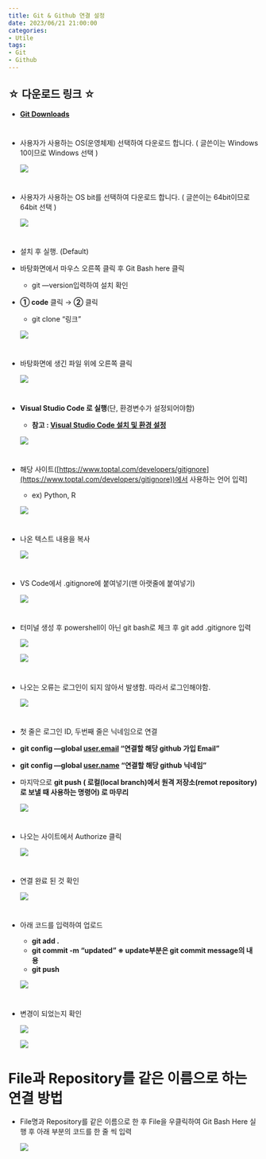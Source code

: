 ```yaml
---
title: Git & Github 연결 설정
date: 2023/06/21 21:00:00
categories:
- Utile
tags:
- Git
- Github
---
```


## ☆ 다운로드 링크 ☆
- **[Git Downloads](https://git-scm.com/downloads)**
#
- 사용자가 사용하는 OS(운영체제) 선택하여 다운로드 합니다.
    ( 글쓴이는 Windows 10이므로 Windows 선택 )
    
    ![](/Images/2023/06/Git&Github/Untitled.png)
#    
- 사용자가 사용하는 OS bit를 선택하여 다운로드 합니다. ( 글쓴이는 64bit이므로 64bit 선택 )
    
    ![](/Images/2023/06/Git&Github/Untitled%201.png)
#    
- 설치 후 실행. (Default)
- 바탕화면에서 마우스 오른쪽 클릭 후 Git Bash here 클릭
    - git —version입력하여 설치 확인

- **① code** 클릭 → **②** 클릭
    - git clone “링크”
    
    ![](/Images/2023/06/Git&Github/Untitled%202.png)
#    
- 바탕화면에 생긴 파일 위에 오른쪽 클릭
    
    ![](/Images/2023/06/Git&Github/Untitled%203.png)
#    
- **Visual Studio Code 로 실행**(단, 환경변수가 설정되어야함)
    - **참고 : [Visual Studio Code 설치 및 환경 설정](https://depra3.github.io/2023/06/18/2023/06/18/Visual_Studio_Code_Install/)**
        
    ![](/Images/2023/06/Git&Github/Untitled%204.png)
#    
- 해당 사이트([https://www.toptal.com/developers/gitignore](https://www.toptal.com/developers/gitignore))에서 사용하는 언어 입력]
    - ex) Python, R
    
    ![](/Images/2023/06/Git&Github/Untitled%206.png)
#    
- 나온 텍스트 내용을 복사
    
    ![](/Images/2023/06/Git&Github/Untitled%207.png)
#    
- VS Code에서 .gitignore에 붙여넣기(맨 아랫줄에 붙여넣기)
    
    ![](/Images/2023/06/Git&Github/Untitled%208.png)
#    
- 터미널 생성 후 powershell이 아닌 git bash로 체크 후 git add .gitignore 입력
    
    ![](/Images/2023/06/Git&Github/Untitled%209.png)
    
    ![](/Images/2023/06/Git&Github/Untitled%2010.png)
#    
- 나오는 오류는 로그인이 되지 않아서 발생함. 따라서 로그인해야함.
    
    ![](/Images/2023/06/Git&Github/Untitled%2011.png)
#    
- 첫 줄은 로그인 ID, 두번째 줄은 닉네임으로 연결
- **git config —global [user.email](http://user.email) “연결할 해당 github 가입 Email”**
- **git config —global [user.name](http://user.name) “연결할 해당 github 닉네임”**
- 마지막으로 **git push ( 로컬(local branch)에서 원격 저장소(remot repository)로 보낼 때 사용하는 명령어) 로 마무리**
    
    ![](/Images/2023/06/Git&Github/Untitled%2012.png)
#    
- 나오는 사이트에서 Authorize 클릭
    
    ![](/Images/2023/06/Git&Github/Untitled%2013.png)
#    
- 연결 완료 된 것 확인
    
    ![](/Images/2023/06/Git&Github/Untitled%2014.png)
#    
- 아래 코드를 입력하여 업로드
    - **git add .**
    - **git commit -m “updated” ※ update부분은 git commit message의 내용**
    - **git push**
    
    ![](/Images/2023/06/Git&Github/Untitled%2015.png)
#    
- 변경이 되었는지 확인
    
    ![](/Images/2023/06/Git&Github/Untitled%2016.png)
    
    ![](/Images/2023/06/Git&Github/Untitled%2017.png)
    

# File과 Repository를 같은 이름으로 하는 연결 방법

- File명과 Repository를 같은 이름으로 한 후 File을 우클릭하여 Git Bash Here 실행 후 아래 부분의 코드를 한 줄 씩 입력
    
    ![](/Images/2023/06/Git&Github/Untitled%2018.png)